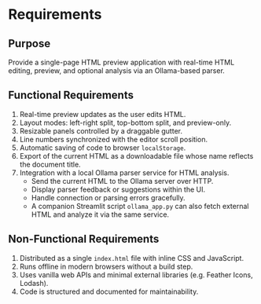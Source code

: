 # Requirements

## Purpose
Provide a single-page HTML preview application with real-time HTML editing, preview, and optional analysis via an Ollama-based parser.

## Functional Requirements
1. Real-time preview updates as the user edits HTML.
2. Layout modes: left-right split, top-bottom split, and preview-only.
3. Resizable panels controlled by a draggable gutter.
4. Line numbers synchronized with the editor scroll position.
5. Automatic saving of code to browser `localStorage`.
6. Export of the current HTML as a downloadable file whose name reflects the document title.
7. Integration with a local Ollama parser service for HTML analysis.
   - Send the current HTML to the Ollama server over HTTP.
   - Display parser feedback or suggestions within the UI.
   - Handle connection or parsing errors gracefully.
   - A companion Streamlit script `ollama_app.py` can also fetch external HTML and analyze it via the same service.

## Non-Functional Requirements
1. Distributed as a single `index.html` file with inline CSS and JavaScript.
2. Runs offline in modern browsers without a build step.
3. Uses vanilla web APIs and minimal external libraries (e.g. Feather Icons, Lodash).
4. Code is structured and documented for maintainability.
